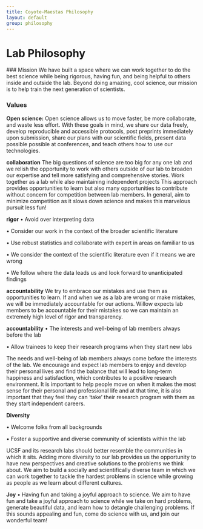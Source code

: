 ```yaml
---
title: Coyote-Maestas Philosophy
layout: default
group: philosophy
---
```

# Lab Philosophy

<div class="row">
</div>
### Mission
We have built a space where we can work together to do the best science while being rigorous, having fun, and being helpful to others inside and outside the lab. Beyond doing amazing, cool science, our mission is to help train the next generation of scientists.

### Values
**Open science:** Open science allows us to move faster, be more collaborate, and waste less effort. With these goals in mind, we share our data freely, develop reproducible and accessible protocols, post preprints immediately upon submission, share our plans with our scientific fields, present data possible possible at conferences, and teach others how to use our technologies.


**collaboration**
The big questions of science are too big for any one lab and we relish the opportunity to work with others outside of our lab to broaden our expertise and tell more satisfying and comprehensive stories. Work together as a lab while also maintaining independent projects
This approach provides opportunities to learn but also many opportunities to contribute without concern for competition between lab members. In general, aim to minimize competition as it slows down science and makes this marvelous pursuit less fun!

**rigor**
•	Avoid over interpreting data

•	Consider our work in the context of the broader scientific literature

•	Use robust statistics and collaborate with expert in areas on familiar to us

•	We consider the context of the scientific literature even if it means we are wrong

•	We follow where the data leads us and look forward to unanticipated findings


**accountability**
We try to embrace our mistakes and use them as opportunities to learn. If and when we as a lab are wrong or make mistakes, we will be immediately accountable for our actions. Willow expects lab members to be accountable for their mistakes so we can maintain an extremely high level of rigor and transparency.


**accountability**
•	The interests and well-being of lab members always before the lab

•	Allow trainees to keep their research programs when they start new labs

The needs and well-being of lab members always come before the interests of the lab. We encourage and expect lab members to enjoy and develop their personal lives and find the balance that will lead to long-term happiness and satisfaction, which contributes to a positive research environment. It is important to help people move on when it makes the most sense for their personal and professional life and at that time, it is also important that they feel they can ‘take’ their research program with them as they start independent careers.  


**Diversity**

•	Welcome folks from all backgrounds

•	Foster a supportive and diverse community of scientists within the lab

UCSF and its research labs should better resemble the communities in which it sits. Adding more diversity to our lab provides us the opportunity to have new perspectives and creative solutions to the problems we think about. We aim to build a socially and scientifically diverse team in which we can work together to tackle the hardest problems in science while growing as people as we learn about different cultures.

**Joy**
•	Having fun and taking a joyful approach to science.
We aim to have fun and take a joyful approach to science while we take on hard problems, generate beautiful data, and learn how to detangle challenging problems. If this sounds appealing and fun, come do science with us, and join our wonderful team!
